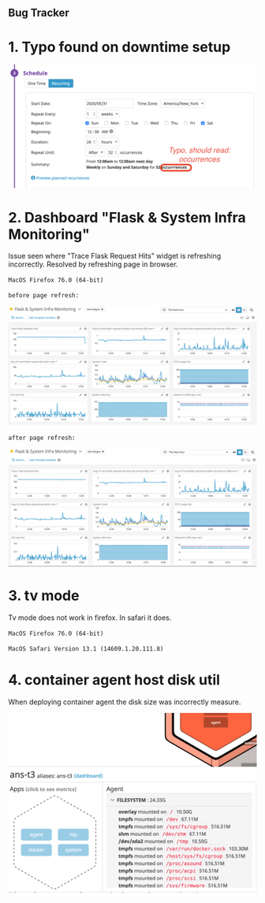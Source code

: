 ## Bug Tracker

# 1. Typo found on downtime setup

![IMG 01](/images/bug-001-downtime-setup-typo.png)

# 2. Dashboard "Flask & System Infra Monitoring"

Issue seen where "Trace Flask Request Hits" widget is refreshing incorrectly.  Resolved by refreshing page in browser.  

`MacOS Firefox 76.0 (64-bit)`

`before page refresh:`

![IMG 02](/images/bug-002-widget-trace-flask-rqst-hits-updating-incorrectly.png)

`after page refresh:`


![IMG 03](/images/bug-002-widget-trace-flask-rqst-hits-refresh-fixes-it.png)

# 3. tv mode 

Tv mode does not work in firefox. In safari it does.

`MacOS Firefox 76.0 (64-bit)`

`MacOS Safari Version 13.1 (14609.1.20.111.8)`

# 4. container agent host disk util 

When deploying container agent the disk size was incorrectly measure.

![IMG 04](/images/bug-003-container_agent_disk_info_incorrect.png)


